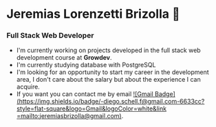 # Jeremias Lorenzetti Brizolla 👋
### Full Stack Web Developer



- I'm currently working on projects developed in the full stack web development course at **Growdev**.
- I'm currently studying database with PostgreSQL
- I'm looking for an opportunity to start my career in the development area, I don't care about the salary but about the experience I can acquire.
- If you want you can contact me by email [![Gmail Badge](https://img.shields.io/badge/-diego.schell.f@gmail.com-6633cc?style=flat-square&logo=Gmail&logoColor=white&link =mailto:jeremiasbrizolla@gmail.com)](mailto:jeremiasbrizolla@gmail.com).
